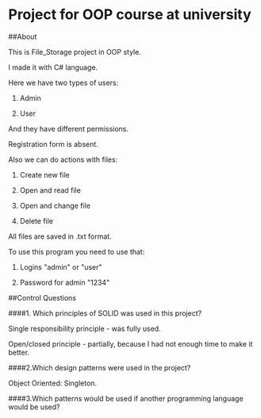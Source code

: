 # Project for OOP course at university

##About



This is File_Storage project in OOP style.
 
I made it with C# language.



Here we have two types of users:



1. Admin

2. User



And they have different permissions.

Registration form is absent.



Also we can do actions with files:



1. Create new file

2. Open and read file

3. Open and change file

4. Delete file



All files are saved in .txt format.



To use this program you need to use that:



1. Logins "admin" or "user"

2. Password for admin "1234"




##Control Questions


####1. Which principles of SOLID was used in this project?



Single responsibility principle - was fully used.

 

Open/closed principle - partially, because I had not enough time to make it better.
  


####2.Which design patterns were used in the project?



Object Oriented: Singleton.



####3.Which patterns would be used if another programming language would be used?

